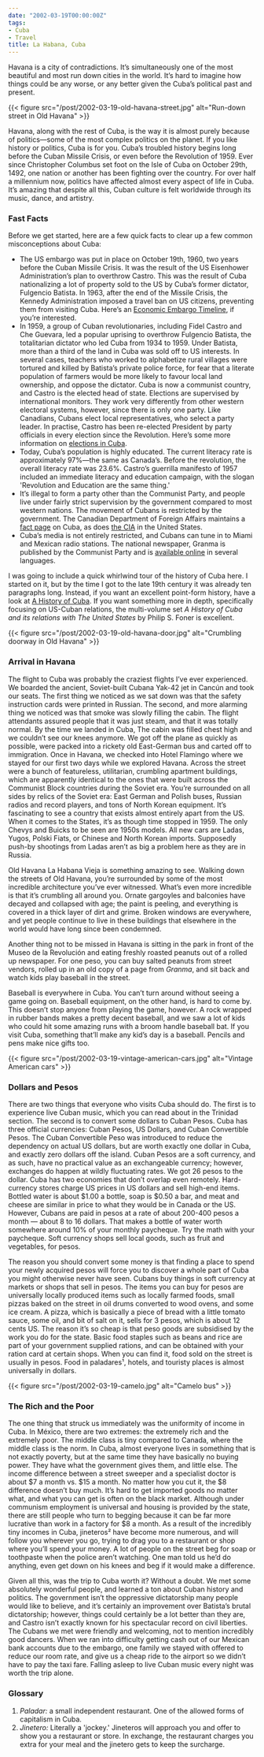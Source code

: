 ```yaml
---
date: "2002-03-19T00:00:00Z"
tags:
- Cuba
- Travel
title: La Habana, Cuba
---
```


Havana is a city of contradictions. It’s simultaneously one of the most
beautiful and most run down cities in the world. It’s hard to imagine how
things could be any worse, or any better given the Cuba’s political past and
present.<!--more-->

{{< figure src="/post/2002-03-19-old-havana-street.jpg"
    alt="Run-down street in Old Havana" >}}

Havana, along with the rest of Cuba, is the way it is almost purely because of
politics—some of the most complex politics on the planet. If you like history
or politics, Cuba is for you.  Cuba’s troubled history begins long before the
Cuban Missile Crisis, or even before the Revolution of 1959. Ever since
Christopher Columbus set foot on the Isle of Cuba on October 29th, 1492, one
nation or another has been fighting over the country. For over half a
millennium now, politics have affected almost every aspect of life in Cuba.
It’s amazing that despite all this, Cuban culture is felt worldwide through its
music, dance, and artistry.

### Fast Facts

Before we get started, here are a few quick facts to clear up a few common
misconceptions about Cuba:

* The US embargo was put in place on October 19th, 1960, two years before the
  Cuban Missile Crisis. It was the result of the US Eisenhower Administration’s
  plan to overthrow Castro. This was the result of Cuba nationalizing a lot of
  property sold to the US by Cuba’s former dictator, Fulgencio Batista. In
  1963, after the end of the Missile Crisis, the Kennedy Administration imposed
  a travel ban on US citizens, preventing them from visiting Cuba. Here’s an
  [Economic Embargo Timeline][embargo_timeline], if you’re interested.
* In 1959, a group of Cuban revolutionaries, including Fidel Castro and Che
  Guevara, led a popular uprising to overthrow Fulgencio Batista, the
  totalitarian dictator who led Cuba from 1934 to 1959. Under Batista, more
  than a third of the land in Cuba was sold off to US interests. In several
  cases, teachers who worked to alphabetize rural villages were tortured and
  killed by Batista’s private police force, for fear that a literate population
  of farmers would be more likely to favour local land ownership, and oppose
  the dictator. Cuba is now a communist country, and Castro is the elected head
  of state. Elections are supervised by international monitors. They work very
  differently from other western electoral systems, however, since there is
  only one party. Like Canadians, Cubans elect local representatives, who
  select a party leader. In practise, Castro has been re-elected President by
  party officials in every election since the Revolution.  Here’s some more
  information on [elections in Cuba][elections_in_cuba].
* Today, Cuba’s population is highly educated. The current literacy rate is
  approximately 97%—the same as Canada’s. Before the revolution, the overall
  literacy rate was 23.6%. Castro’s guerrilla manifesto of 1957 included an
  immediate literacy and education campaign, with the slogan 'Revolution and
  Education are the same thing.'
* It’s illegal to form a party other than the Communist Party, and people live
  under fairly strict supervision by the government compared to most western
  nations.  The movement of Cubans is restricted by the government. The
  Canadian Department of Foreign Affairs maintains a [fact page][gc_cuba_facts]
  on Cuba, as does [the CIA][cia_cuba_facts] in the United States.
* Cuba’s media is not entirely restricted, and Cubans can tune in to Miami and
  Mexican radio stations. The national newspaper, Granma is published by the
  Communist Party and is [available online][granma] in several languages.

I was going to include a quick whirlwind tour of the history of Cuba here. I
started on it, but by the time I got to the late 19th century it was already
ten paragraphs long. Instead, if you want an excellent point-form history, have
a look at [A History of Cuba][history_of_cuba]. If you want something more in
depth, specifically focusing on US-Cuban relations, the multi-volume set *A
History of Cuba and its relations with The United States* by Philip S. Foner is
excellent.

{{< figure src="/post/2002-03-19-old-havana-door.jpg"
    alt="Crumbling doorway in Old Havana" >}}

### Arrival in Havana

The flight to Cuba was probably the craziest flights I’ve ever experienced. We
boarded the ancient, Soviet-built Cubana Yak-42 jet in Cancún and took our
seats. The first thing we noticed as we sat down was that the safety
instruction cards were printed in Russian. The second, and more alarming thing
we noticed was that smoke was slowly filling the cabin. The flight attendants
assured people that it was just steam, and that it was totally normal. By the
time we landed in Cuba, The cabin was filled chest high and we couldn’t see our
knees anymore. We got off the plane as quickly as possible, were packed into a
rickety old East-German bus and carted off to immigration.  Once in Havana, we
checked into Hotel Flamingo where we stayed for our first two days while we
explored Havana. Across the street were a bunch of featureless, utilitarian,
crumbling apartment buildings, which are apparently identical to the ones that
were built across the Communist Block countries during the Soviet era. You’re
surrounded on all sides by relics of the Soviet era: East German and Polish
buses, Russian radios and record players, and tons of North Korean equipment.
It’s fascinating to see a country that exists almost entirely apart from the
US. When it comes to the States, it’s as though time stopped in 1959. The only
Chevys and Buicks to be seen are 1950s models. All new cars are Ladas, Yugos,
Polski Fiats, or Chinese and North Korean imports. Supposedly push-by shootings
from Ladas aren’t as big a problem here as they are in Russia.

Old Havana La Habana Vieja is something amazing to see. Walking down the
streets of Old Havana, you’re surrounded by some of the most incredible
architecture you’ve ever witnessed. What’s even more incredible is that it’s
crumbling all around you. Ornate gargoyles and balconies have decayed and
collapsed with age; the paint is peeling, and everything is covered in a thick
layer of dirt and grime. Broken windows are everywhere, and yet people continue
to live in these buildings that elsewhere in the world would have long since
been condemned.

Another thing not to be missed in Havana is sitting in the park in front of the
Museo de la Revolución and eating freshly roasted peanuts out of a rolled up
newspaper. For one peso, you can buy salted peanuts from street vendors, rolled
up in an old copy of a page from *Granma*, and sit back and watch kids play
baseball in the street.

Baseball is everywhere in Cuba. You can’t turn around without seeing a game
going on. Baseball equipment, on the other hand, is hard to come by. This
doesn’t stop anyone from playing the game, however. A rock wrapped in rubber
bands makes a pretty decent baseball, and we saw a lot of kids who could hit
some amazing runs with a broom handle baseball bat. If you visit Cuba,
something that’ll make any kid’s day is a baseball. Pencils and pens make nice
gifts too.

{{< figure src="/post/2002-03-19-vintage-american-cars.jpg"
    alt="Vintage American cars" >}}

### Dollars and Pesos

There are two things that everyone who visits Cuba should do. The first is to
experience live Cuban music, which you can read about in the Trinidad section.
The second is to convert some dollars to Cuban Pesos. Cuba has three official
currencies: Cuban Pesos, US Dollars, and Cuban Convertible Pesos. The Cuban
Convertible Peso was introduced to reduce the dependency on actual US dollars,
but are worth exactly one dollar in Cuba, and exactly zero dollars off the
island. Cuban Pesos are a soft currency, and as such, have no practical value
as an exchangeable currency; however, exchanges do happen at wildly fluctuating
rates. We got 26 pesos to the dollar.  Cuba has two economies that don’t
overlap even remotely. Hard-currency stores charge US prices in US dollars and
sell high-end items. Bottled water is about $1.00 a bottle, soap is $0.50 a
bar, and meat and cheese are similar in price to what they would be in Canada
or the US. However, Cubans are paid in pesos at a rate of about 200-400 pesos a
month — about 8 to 16 dollars. That makes a bottle of water worth somewhere
around 10% of your monthly paycheque. Try the math with your paycheque. Soft
currency shops sell local goods, such as fruit and vegetables, for pesos.

The reason you should convert some money is that finding a place to spend your
newly acquired pesos will force you to discover a whole part of Cuba you might
otherwise never have seen. Cubans buy things in soft currency at markets or
shops that sell in pesos. The items you can buy for pesos are universally
locally produced items such as locally farmed foods, small pizzas baked on the
street in oil drums converted to wood ovens, and some ice cream. A pizza, which
is basically a piece of bread with a little tomato sauce, some oil, and bit of
salt on it, sells for 3 pesos, which is about 12 cents US. The reason it’s so
cheap is that peso goods are subsidised by the work you do for the state. Basic
food staples such as beans and rice are part of your government supplied
rations, and can be obtained with your ration card at certain shops. When you
can find it, food sold on the street is usually in pesos. Food in paladares¹,
hotels, and touristy places is almost universally in dollars.

{{< figure src="/post/2002-03-19-camelo.jpg" alt="Camelo bus" >}}

### The Rich and the Poor

The one thing that struck us immediately was the uniformity of income in Cuba.
In México, there are two extremes: the extremely rich and the extremely poor.
The middle class is tiny compared to Canada, where the middle class is the
norm. In Cuba, almost everyone lives in something that is not exactly poverty,
but at the same time they have basically no buying power. They have what the
government gives them, and little else. The income difference between a street
sweeper and a specialist doctor is about $7 a month vs. $15 a month. No matter
how you cut it, the $8 difference doesn’t buy much. It’s hard to get imported
goods no matter what, and what you can get is often on the black market.
Although under communism employment is universal and housing is provided by the
state, there are still people who turn to begging because it can be far more
lucrative than work in a factory for $8 a month. As a result of the incredibly
tiny incomes in Cuba, jineteros² have become more numerous, and will follow you
wherever you go, trying to drag you to a restaurant or shop where you’ll spend
your money. A lot of people on the street beg for soap or toothpaste when the
police aren’t watching. One man told us he’d do anything, even get down on his
knees and beg if it would make a difference.

Given all this, was the trip to Cuba worth it? Without a doubt. We met some
absolutely wonderful people, and learned a ton about Cuban history and
politics. The government isn’t the oppressive dictatorship many people would
like to believe, and it’s certainly an improvement over Batista’s brutal
dictatorship; however, things could certainly be a lot better than they are,
and Castro isn’t exactly known for his spectacular record on civil liberties.
The Cubans we met were friendly and welcoming, not to mention incredibly good
dancers. When we ran into difficulty getting cash out of our Mexican bank
accounts due to the embargo, one family we stayed with offered to reduce our
room rate, and give us a cheap ride to the airport so we didn’t have to pay the
taxi fare. Falling asleep to live Cuban music every night was worth the trip
alone.

### Glossary

1. *Paladar:* a small independent restaurant. One of the allowed forms of
   capitalism in Cuba.
1. *Jinetero:* Literally a 'jockey.' Jineteros will approach you and offer to
   show you a restaurant or store. In exchange, the restaurant charges you
   extra for your meal and the jinetero gets to keep the surcharge.

[embargo_timeline]: http://www.historyofcuba.com/history/funfacts/embargo.htm
[elections_in_cuba]: http://dodgson.ucsd.edu/las/cuba/1990-2001.htm
[gc_cuba_facts]: https://travel.gc.ca/destinations/cuba
[cia_cuba_facts]: https://www.cia.gov/library/publications/resources/the-world-factbook/geos/cu.html
[granma]: http://www.granma.cu/
[history_of_cuba]: http://www.historyofcuba.com/
